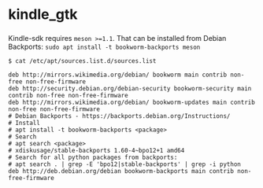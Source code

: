 # kindle_gtk




###

Kindle-sdk requires `meson >=1.1`. That can be installed from Debian Backports: `sudo apt install -t bookworm-backports meson`

`$ cat /etc/apt/sources.list.d/sources.list`
```
deb http://mirrors.wikimedia.org/debian/ bookworm main contrib non-free non-free-firmware
deb http://security.debian.org/debian-security bookworm-security main contrib non-free non-free-firmware
deb http://mirrors.wikimedia.org/debian/ bookworm-updates main contrib non-free non-free-firmware
# Debian Backports - https://backports.debian.org/Instructions/
# Install
# apt install -t bookworm-backports <package>
# Search
# apt search <package>
# xdiskusage/stable-backports 1.60-4~bpo12+1 amd64
# Search for all python packages from backports:
# apt search . | grep -E 'bpo12|stable-backports' | grep -i python
deb http://deb.debian.org/debian bookworm-backports main contrib non-free-firmware
```
